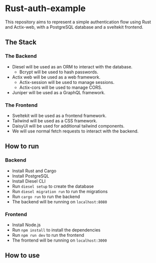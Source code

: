 # Rust-auth-example
This repository aims to represent a simple authentication flow using Rust and Actix-web, with a PostgreSQL database and a sveltekit frontend. 


## The Stack
### The Backend
 - Diesel will be used as an ORM to interact with the database.
    - Bcrypt will be used to hash passwords.
 - Actix web will be used as a web framework.
    - Actix-session will be used to manage sessions.
    - Actix-cors will be used to manage CORS.
 - Juniper will be used as a GraphQL framework.
 

### The Frontend
 - Sveltekit will be used as a frontend framework.
 - Tailwind will be used as a CSS framework.
 - DaisyUI will be used for additional tailwind components.
 - We will use normal fetch requests to interact with the backend.


## How to run
### Backend
 - Install Rust and Cargo
 - Install PostgreSQL
 - Install Diesel CLI
 - Run `diesel setup` to create the database
 - Run `diesel migration run` to run the migrations
 - Run `cargo run` to run the backend
 - The backend will be running on `localhost:8080`

### Frontend
 - Install Node.js
 - Run `npm install` to install the dependencies
 - Run `npm run dev` to run the frontend
 - The frontend will be running on `localhost:3000`

## How to use
